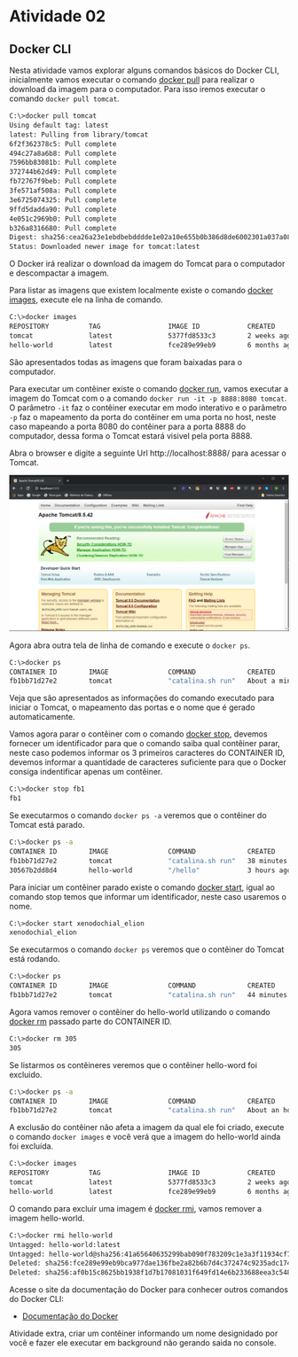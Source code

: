 # Atividade 02

## Docker CLI

Nesta atividade vamos explorar alguns comandos básicos do Docker CLI, inicialmente vamos executar o comando [docker pull](https://docs.docker.com/engine/reference/commandline/pull/) para realizar o download da imagem para o computador. Para isso iremos executar o comando `docker pull tomcat`.

```bash
C:\>docker pull tomcat
Using default tag: latest
latest: Pulling from library/tomcat
6f2f362378c5: Pull complete
494c27a8a6b8: Pull complete
7596bb83081b: Pull complete
372744b62d49: Pull complete
fb72767f9beb: Pull complete
3fe571af508a: Pull complete
3e6725074325: Pull complete
9ffd5dadda90: Pull complete
4e051c2969b0: Pull complete
b326a8316680: Pull complete
Digest: sha256:cea26a23e1ebdbebdddde1e02a10e655b0b386d8de6002301a037a08be87a12f
Status: Downloaded newer image for tomcat:latest
```

O Docker irá realizar o download da imagem do Tomcat para o computador e descompactar a imagem. 

Para listar as imagens que existem localmente existe o comando [docker images](https://docs.docker.com/engine/reference/commandline/images/), execute ele na linha de comando.

```bash
C:\>docker images
REPOSITORY          TAG                 IMAGE ID            CREATED             SIZE
tomcat              latest              5377fd8533c3        2 weeks ago         506MB
hello-world         latest              fce289e99eb9        6 months ago        1.84kB
```
São apresentados todas as imagens que foram baixadas para o computador.

Para executar um contêiner existe o comando [docker run](https://docs.docker.com/engine/reference/commandline/run/), vamos executar a imagem do Tomcat com o a comando `docker run -it -p 8888:8080 tomcat`. O parâmetro `-it` faz o contêiner executar em modo interativo e o parâmetro `-p`  faz o mapeamento da porta do contêiner em uma porta no host, neste caso mapeando a porta 8080 do contêiner para a porta 8888 do computador, dessa forma o Tomcat estará visivel pela porta 8888. 

Abra o browser e digite a seguinte Url http://localhost:8888/ para acessar o Tomcat.

![tela do tomcat](imagens/tomcat.png)



Agora abra outra tela de linha de comando e execute o `docker ps`.

```bash
C:\>docker ps
CONTAINER ID        IMAGE               COMMAND             CREATED              STATUS              PORTS                    NAMES
fb1bb71d27e2        tomcat              "catalina.sh run"   About a minute ago   Up About a minute   0.0.0.0:8888->8080/tcp   xenodochial_elion
```
Veja que são apresentados as informações do comando executado para iniciar o Tomcat, o mapeamento das portas e o nome que é gerado automaticamente.

Vamos agora parar o contêiner com o comando [docker stop](https://docs.docker.com/engine/reference/commandline/stop/), devemos fornecer um identificador para que o comando saiba qual contêiner parar, neste caso podemos informar os 3 primeiros caracteres do CONTAINER ID, devemos informar a quantidade de caracteres suficiente para que o Docker consiga indentificar apenas um contêiner.

```bash
C:\>docker stop fb1
fb1
```
Se executarmos o comando `docker ps -a` veremos que o contêiner do Tomcat está parado.

```bash
C:\>docker ps -a
CONTAINER ID        IMAGE               COMMAND             CREATED             STATUS                            PORTS               NAMES
fb1bb71d27e2        tomcat              "catalina.sh run"   38 minutes ago      Exited (143) About a minute ago                       xenodochial_elion
30567b2dd8d4        hello-world         "/hello"            3 hours ago         Exited (0) 3 hours ago                                trusting_jackson
```

Para iniciar um contêiner parado existe o comando [docker start](https://docs.docker.com/engine/reference/commandline/start/), igual ao comando stop temos que informar um identificador, neste caso usaremos o nome.

```bash
C:\>docker start xenodochial_elion
xenodochial_elion
```

Se executarmos o comando `docker ps` veremos que o contêiner do Tomcat está rodando.

```bash
C:\>docker ps
CONTAINER ID        IMAGE               COMMAND             CREATED             STATUS              PORTS                    NAMES
fb1bb71d27e2        tomcat              "catalina.sh run"   44 minutes ago      Up 20 seconds       0.0.0.0:8888->8080/tcp   xenodochial_elion
```

Agora vamos remover o contêiner do hello-world utilizando o comando [docker rm](https://docs.docker.com/engine/reference/commandline/rm/) passado parte do CONTAINER ID.

```bash
C:\>docker rm 305
305
```

Se listarmos os contêineres veremos que o contêiner hello-word foi excluido.

```bash
C:\>docker ps -a
CONTAINER ID        IMAGE               COMMAND             CREATED             STATUS              PORTS                    NAMES
fb1bb71d27e2        tomcat              "catalina.sh run"   About an hour ago   Up 11 minutes       0.0.0.0:8888->8080/tcp   xenodochial_elion
```

A exclusão do contêiner não afeta a imagem da qual ele foi criado, execute o comando `docker images` e você verá que a imagem do hello-world ainda foi excluída.

```bash
C:\>docker images
REPOSITORY          TAG                 IMAGE ID            CREATED             SIZE
tomcat              latest              5377fd8533c3        2 weeks ago         506MB
hello-world         latest              fce289e99eb9        6 months ago        1.84kB
```

O comando para excluir uma imagem é [docker rmi](https://docs.docker.com/engine/reference/commandline/rmi/), vamos remover a imagem hello-world.

```bash
C:\>docker rmi hello-world
Untagged: hello-world:latest
Untagged: hello-world@sha256:41a65640635299bab090f783209c1e3a3f11934cf7756b09cb2f1e02147c6ed8
Deleted: sha256:fce289e99eb9bca977dae136fbe2a82b6b7d4c372474c9235adc1741675f587e
Deleted: sha256:af0b15c8625bb1938f1d7b17081031f649fd14e6b233688eea3c5483994a66a3
```

Acesse o site da documentação do Docker para conhecer outros comandos do Docker CLI:

- [Documentação do Docker](https://docs.docker.com/reference/)

Atividade extra, criar um contêiner informando um nome designidado por você e fazer ele executar em background não gerando saida no console.

